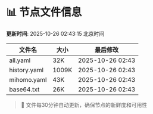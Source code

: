 # 📊 节点文件信息

**更新时间**: 2025-10-26 02:43:15 北京时间

| 文件名 | 大小 | 最后修改 |
|--------|------|----------|
| all.yaml | 32K | 2025-10-26 02:43 |
| history.yaml | 1009K | 2025-10-26 02:43 |
| mihomo.yaml | 43K | 2025-10-26 02:43 |
| base64.txt | 26K | 2025-10-26 02:43 |

> 🔄 文件每30分钟自动更新，确保节点的新鲜度和可用性

